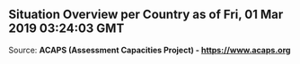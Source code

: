## Situation Overview per Country as of Fri, 01 Mar 2019 03:24:03 GMT

Source: **ACAPS (Assessment Capacities Project) - https://www.acaps.org**